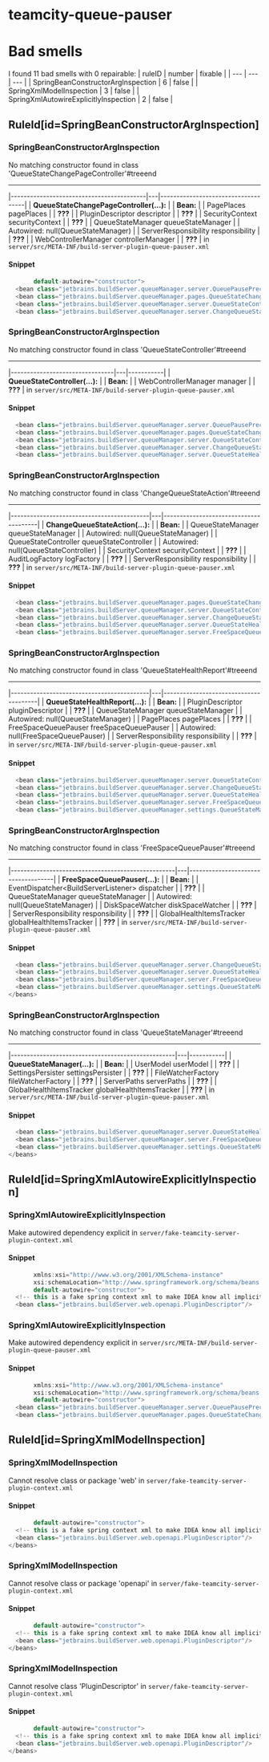 # teamcity-queue-pauser 
 
# Bad smells
I found 11 bad smells with 0 repairable:
| ruleID | number | fixable |
| --- | --- | --- |
| SpringBeanConstructorArgInspection | 6 | false |
| SpringXmlModelInspection | 3 | false |
| SpringXmlAutowireExplicitlyInspection | 2 | false |
## RuleId[id=SpringBeanConstructorArgInspection]
### SpringBeanConstructorArgInspection
No matching constructor found in class 'QueueStateChangePageController'#treeend

*** ** * ** ***

|------------------------------------------|---|------------------------------------|
| **QueueStateChangePageController(...):** |   | **Bean:**                          |
| PagePlaces pagePlaces                    |   | **???**                            |
| PluginDescriptor descriptor              |   | **???**                            |
| SecurityContext securityContext          |   | **???**                            |
| QueueStateManager queueStateManager      |   | Autowired: null(QueueStateManager) |
| ServerResponsibility responsibility      |   | **???**                            |
| WebControllerManager controllerManager   |   | **???**                            |
in `server/src/META-INF/build-server-plugin-queue-pauser.xml`
#### Snippet
```java
       default-autowire="constructor">
  <bean class="jetbrains.buildServer.queueManager.server.QueuePausePrecondition"/>
  <bean class="jetbrains.buildServer.queueManager.pages.QueueStateChangePageController"/>
  <bean class="jetbrains.buildServer.queueManager.server.QueueStateController"/>
  <bean class="jetbrains.buildServer.queueManager.server.ChangeQueueStateAction"/>
```

### SpringBeanConstructorArgInspection
No matching constructor found in class 'QueueStateController'#treeend

*** ** * ** ***

|--------------------------------|---|-----------|
| **QueueStateController(...):** |   | **Bean:** |
| WebControllerManager manager   |   | **???**   |
in `server/src/META-INF/build-server-plugin-queue-pauser.xml`
#### Snippet
```java
  <bean class="jetbrains.buildServer.queueManager.server.QueuePausePrecondition"/>
  <bean class="jetbrains.buildServer.queueManager.pages.QueueStateChangePageController"/>
  <bean class="jetbrains.buildServer.queueManager.server.QueueStateController"/>
  <bean class="jetbrains.buildServer.queueManager.server.ChangeQueueStateAction"/>
  <bean class="jetbrains.buildServer.queueManager.server.QueueStateHealthReport"/>
```

### SpringBeanConstructorArgInspection
No matching constructor found in class 'ChangeQueueStateAction'#treeend

*** ** * ** ***

|-------------------------------------------|---|---------------------------------------|
| **ChangeQueueStateAction(...):**          |   | **Bean:**                             |
| QueueStateManager queueStateManager       |   | Autowired: null(QueueStateManager)    |
| QueueStateController queueStateController |   | Autowired: null(QueueStateController) |
| SecurityContext securityContext           |   | **???**                               |
| AuditLogFactory logFactory                |   | **???**                               |
| ServerResponsibility responsibility       |   | **???**                               |
in `server/src/META-INF/build-server-plugin-queue-pauser.xml`
#### Snippet
```java
  <bean class="jetbrains.buildServer.queueManager.pages.QueueStateChangePageController"/>
  <bean class="jetbrains.buildServer.queueManager.server.QueueStateController"/>
  <bean class="jetbrains.buildServer.queueManager.server.ChangeQueueStateAction"/>
  <bean class="jetbrains.buildServer.queueManager.server.QueueStateHealthReport"/>
  <bean class="jetbrains.buildServer.queueManager.server.FreeSpaceQueuePauser"/>
```

### SpringBeanConstructorArgInspection
No matching constructor found in class 'QueueStateHealthReport'#treeend

*** ** * ** ***

|-------------------------------------------|---|---------------------------------------|
| **QueueStateHealthReport(...):**          |   | **Bean:**                             |
| PluginDescriptor pluginDescriptor         |   | **???**                               |
| QueueStateManager queueStateManager       |   | Autowired: null(QueueStateManager)    |
| PagePlaces pagePlaces                     |   | **???**                               |
| FreeSpaceQueuePauser freeSpaceQueuePauser |   | Autowired: null(FreeSpaceQueuePauser) |
| ServerResponsibility responsibility       |   | **???**                               |
in `server/src/META-INF/build-server-plugin-queue-pauser.xml`
#### Snippet
```java
  <bean class="jetbrains.buildServer.queueManager.server.QueueStateController"/>
  <bean class="jetbrains.buildServer.queueManager.server.ChangeQueueStateAction"/>
  <bean class="jetbrains.buildServer.queueManager.server.QueueStateHealthReport"/>
  <bean class="jetbrains.buildServer.queueManager.server.FreeSpaceQueuePauser"/>
  <bean class="jetbrains.buildServer.queueManager.settings.QueueStateManager"/>
```

### SpringBeanConstructorArgInspection
No matching constructor found in class 'FreeSpaceQueuePauser'#treeend

*** ** * ** ***

|---------------------------------------------------|---|------------------------------------|
| **FreeSpaceQueuePauser(...):**                    |   | **Bean:**                          |
| EventDispatcher\<BuildServerListener\> dispatcher |   | **???**                            |
| QueueStateManager queueStateManager               |   | Autowired: null(QueueStateManager) |
| DiskSpaceWatcher diskSpaceWatcher                 |   | **???**                            |
| ServerResponsibility responsibility               |   | **???**                            |
| GlobalHealthItemsTracker globalHealthItemsTracker |   | **???**                            |
in `server/src/META-INF/build-server-plugin-queue-pauser.xml`
#### Snippet
```java
  <bean class="jetbrains.buildServer.queueManager.server.ChangeQueueStateAction"/>
  <bean class="jetbrains.buildServer.queueManager.server.QueueStateHealthReport"/>
  <bean class="jetbrains.buildServer.queueManager.server.FreeSpaceQueuePauser"/>
  <bean class="jetbrains.buildServer.queueManager.settings.QueueStateManager"/>
</beans>
```

### SpringBeanConstructorArgInspection
No matching constructor found in class 'QueueStateManager'#treeend

*** ** * ** ***

|---------------------------------------------------|---|-----------|
| **QueueStateManager(...):**                       |   | **Bean:** |
| UserModel userModel                               |   | **???**   |
| SettingsPersister settingsPersister               |   | **???**   |
| FileWatcherFactory fileWatcherFactory             |   | **???**   |
| ServerPaths serverPaths                           |   | **???**   |
| GlobalHealthItemsTracker globalHealthItemsTracker |   | **???**   |
in `server/src/META-INF/build-server-plugin-queue-pauser.xml`
#### Snippet
```java
  <bean class="jetbrains.buildServer.queueManager.server.QueueStateHealthReport"/>
  <bean class="jetbrains.buildServer.queueManager.server.FreeSpaceQueuePauser"/>
  <bean class="jetbrains.buildServer.queueManager.settings.QueueStateManager"/>
</beans>

```

## RuleId[id=SpringXmlAutowireExplicitlyInspection]
### SpringXmlAutowireExplicitlyInspection
Make autowired dependency explicit
in `server/fake-teamcity-server-plugin-context.xml`
#### Snippet
```java
       xmlns:xsi="http://www.w3.org/2001/XMLSchema-instance"
       xsi:schemaLocation="http://www.springframework.org/schema/beans http://www.springframework.org/schema/beans/spring-beans-3.0.xsd"
       default-autowire="constructor">
  <!-- this is a fake spring context xml to make IDEA know all implicit beans that are available for plugin -->
  <bean class="jetbrains.buildServer.web.openapi.PluginDescriptor"/>
```

### SpringXmlAutowireExplicitlyInspection
Make autowired dependency explicit
in `server/src/META-INF/build-server-plugin-queue-pauser.xml`
#### Snippet
```java
       xmlns:xsi="http://www.w3.org/2001/XMLSchema-instance"
       xsi:schemaLocation="http://www.springframework.org/schema/beans http://www.springframework.org/schema/beans/spring-beans-3.0.xsd"
       default-autowire="constructor">
  <bean class="jetbrains.buildServer.queueManager.server.QueuePausePrecondition"/>
  <bean class="jetbrains.buildServer.queueManager.pages.QueueStateChangePageController"/>
```

## RuleId[id=SpringXmlModelInspection]
### SpringXmlModelInspection
Cannot resolve class or package 'web'
in `server/fake-teamcity-server-plugin-context.xml`
#### Snippet
```java
       default-autowire="constructor">
  <!-- this is a fake spring context xml to make IDEA know all implicit beans that are available for plugin -->
  <bean class="jetbrains.buildServer.web.openapi.PluginDescriptor"/>
</beans>

```

### SpringXmlModelInspection
Cannot resolve class or package 'openapi'
in `server/fake-teamcity-server-plugin-context.xml`
#### Snippet
```java
       default-autowire="constructor">
  <!-- this is a fake spring context xml to make IDEA know all implicit beans that are available for plugin -->
  <bean class="jetbrains.buildServer.web.openapi.PluginDescriptor"/>
</beans>

```

### SpringXmlModelInspection
Cannot resolve class 'PluginDescriptor'
in `server/fake-teamcity-server-plugin-context.xml`
#### Snippet
```java
       default-autowire="constructor">
  <!-- this is a fake spring context xml to make IDEA know all implicit beans that are available for plugin -->
  <bean class="jetbrains.buildServer.web.openapi.PluginDescriptor"/>
</beans>

```

